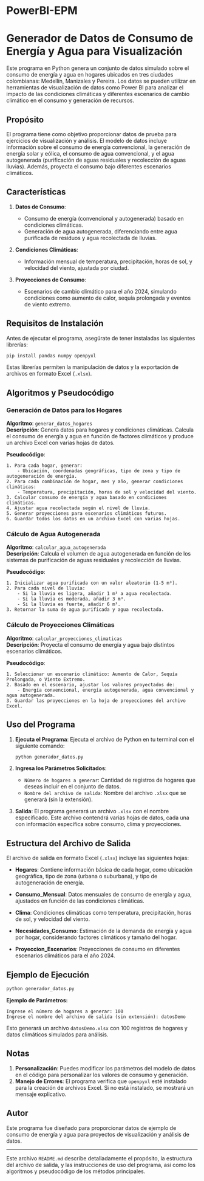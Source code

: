 # PowerBI-EPM


# Generador de Datos de Consumo de Energía y Agua para Visualización

Este programa en Python genera un conjunto de datos simulado sobre el consumo de energía y agua en hogares ubicados en tres ciudades colombianas: Medellín, Manizales y Pereira. Los datos se pueden utilizar en herramientas de visualización de datos como Power BI para analizar el impacto de las condiciones climáticas y diferentes escenarios de cambio climático en el consumo y generación de recursos.

## Propósito

El programa tiene como objetivo proporcionar datos de prueba para ejercicios de visualización y análisis. El modelo de datos incluye información sobre el consumo de energía convencional, la generación de energía solar y eólica, el consumo de agua convencional, y el agua autogenerada (purificación de aguas residuales y recolección de aguas lluvias). Además, proyecta el consumo bajo diferentes escenarios climáticos.

## Características

1. **Datos de Consumo**:
   - Consumo de energía (convencional y autogenerada) basado en condiciones climáticas.
   - Generación de agua autogenerada, diferenciando entre agua purificada de residuos y agua recolectada de lluvias.

2. **Condiciones Climáticas**:
   - Información mensual de temperatura, precipitación, horas de sol, y velocidad del viento, ajustada por ciudad.

3. **Proyecciones de Consumo**:
   - Escenarios de cambio climático para el año 2024, simulando condiciones como aumento de calor, sequía prolongada y eventos de viento extremo.

## Requisitos de Instalación

Antes de ejecutar el programa, asegúrate de tener instaladas las siguientes librerías:

```bash
pip install pandas numpy openpyxl
```

Estas librerías permiten la manipulación de datos y la exportación de archivos en formato Excel (`.xlsx`).

## Algoritmos y Pseudocódigo

### Generación de Datos para los Hogares

**Algoritmo**: `generar_datos_hogares`  
**Descripción**: Genera datos para hogares y condiciones climáticas. Calcula el consumo de energía y agua en función de factores climáticos y produce un archivo Excel con varias hojas de datos.

**Pseudocódigo**:

```
1. Para cada hogar, generar:
    - Ubicación, coordenadas geográficas, tipo de zona y tipo de autogeneración de energía.
2. Para cada combinación de hogar, mes y año, generar condiciones climáticas:
    - Temperatura, precipitación, horas de sol y velocidad del viento.
3. Calcular consumo de energía y agua basado en condiciones climáticas.
4. Ajustar agua recolectada según el nivel de lluvia.
5. Generar proyecciones para escenarios climáticos futuros.
6. Guardar todos los datos en un archivo Excel con varias hojas.
```

### Cálculo de Agua Autogenerada

**Algoritmo**: `calcular_agua_autogenerada`  
**Descripción**: Calcula el volumen de agua autogenerada en función de los sistemas de purificación de aguas residuales y recolección de lluvias.

**Pseudocódigo**:

```
1. Inicializar agua purificada con un valor aleatorio (1-5 m³).
2. Para cada nivel de lluvia:
    - Si la lluvia es ligera, añadir 1 m³ a agua recolectada.
    - Si la lluvia es moderada, añadir 3 m³.
    - Si la lluvia es fuerte, añadir 6 m³.
3. Retornar la suma de agua purificada y agua recolectada.
```

### Cálculo de Proyecciones Climáticas

**Algoritmo**: `calcular_proyecciones_climaticas`  
**Descripción**: Proyecta el consumo de energía y agua bajo distintos escenarios climáticos.

**Pseudocódigo**:

```
1. Seleccionar un escenario climático: Aumento de Calor, Sequía Prolongada, o Viento Extremo.
2. Basado en el escenario, ajustar los valores proyectados de:
    - Energía convencional, energía autogenerada, agua convencional y agua autogenerada.
3. Guardar las proyecciones en la hoja de proyecciones del archivo Excel.
```

## Uso del Programa

1. **Ejecuta el Programa**: Ejecuta el archivo de Python en tu terminal con el siguiente comando:
   ```bash
   python generador_datos.py
   ```

2. **Ingresa los Parámetros Solicitados**:
   - `Número de hogares a generar`: Cantidad de registros de hogares que deseas incluir en el conjunto de datos.
   - `Nombre del archivo de salida`: Nombre del archivo `.xlsx` que se generará (sin la extensión).

3. **Salida**: El programa generará un archivo `.xlsx` con el nombre especificado. Este archivo contendrá varias hojas de datos, cada una con información específica sobre consumo, clima y proyecciones.

## Estructura del Archivo de Salida

El archivo de salida en formato Excel (`.xlsx`) incluye las siguientes hojas:

- **Hogares**: Contiene información básica de cada hogar, como ubicación geográfica, tipo de zona (urbana o suburbana), y tipo de autogeneración de energía.
  
- **Consumo_Mensual**: Datos mensuales de consumo de energía y agua, ajustados en función de las condiciones climáticas.
  
- **Clima**: Condiciones climáticas como temperatura, precipitación, horas de sol, y velocidad del viento.
  
- **Necesidades_Consumo**: Estimación de la demanda de energía y agua por hogar, considerando factores climáticos y tamaño del hogar.
  
- **Proyeccion_Escenarios**: Proyecciones de consumo en diferentes escenarios climáticos para el año 2024.

## Ejemplo de Ejecución

```bash
python generador_datos.py
```

**Ejemplo de Parámetros:**
```
Ingrese el número de hogares a generar: 100
Ingrese el nombre del archivo de salida (sin extensión): datosDemo
```

Esto generará un archivo `datosDemo.xlsx` con 100 registros de hogares y datos climáticos simulados para análisis.

## Notas

1. **Personalización**: Puedes modificar los parámetros del modelo de datos en el código para personalizar los valores de consumo y generación.
2. **Manejo de Errores**: El programa verifica que `openpyxl` esté instalado para la creación de archivos Excel. Si no está instalado, se mostrará un mensaje explicativo.
   
## Autor

Este programa fue diseñado para proporcionar datos de ejemplo de consumo de energía y agua para proyectos de visualización y análisis de datos.

---

Este archivo `README.md` describe detalladamente el propósito, la estructura del archivo de salida, y las instrucciones de uso del programa, así como los algoritmos y pseudocódigo de los métodos principales.
